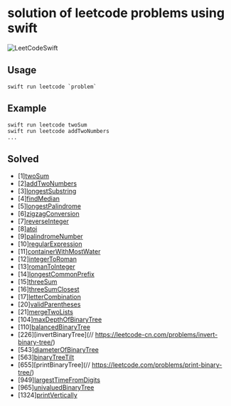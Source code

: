 # solution of leetcode problems using swift 

![LeetCodeSwift](https://github.com/JerryChu/leetcode_swift/workflows/LeetCodeSwift/badge.svg)

## Usage
    swift run leetcode `problem`

## Example
    swift run leetcode twoSum
    swift run leetcode addTwoNumbers
    ...

## Solved
- [1][twoSum](https://leetcode.com/problems/two-sum/description/)
- [2][addTwoNumbers](https://leetcode.com/problems/add-two-numbers/description/)
- [3][longestSubstring](https://leetcode.com/problems/longest-substring-without-repeating-characters/description/)  
- [4][findMedian](https://leetcode.com/problems/median-of-two-sorted-arrays/description/)
- [5][longestPalindrome](https://leetcode.com/problems/longest-palindromic-substring/description/)
- [6][zigzagConversion](https://leetcode.com/problems/zigzag-conversion/description/)
- [7][reverseInteger](https://leetcode.com/problems/reverse-integer/description/)
- [8][atoi](https://leetcode.com/problems/string-to-integer-atoi/description/)
- [9][palindromeNumber](https://leetcode.com/problems/palindrome-number/description/)
- [10][regularExpression](https://leetcode.com/problems/regular-expression-matching/description/)
- [11][containerWithMostWater](https://leetcode.com/problems/container-with-most-water/description/)
- [12][integerToRoman](https://leetcode.com/problems/integer-to-roman/description/)
- [13][romanToInteger](https://leetcode.com/problems/roman-to-integer/description/)
- [14][longestCommonPrefix](https://leetcode.com/problems/longest-common-prefix/description/)
- [15][threeSum](https://leetcode.com/problems/3sum/description/)
- [16][threeSumClosest](https://leetcode.com/problems/3sum-closest/)
- [17][letterCombination](https://leetcode.com/problems/letter-combinations-of-a-phone-number/description/)
- [20][validParentheses](https://leetcode.com/problems/valid-parentheses/description/)
- [21][mergeTwoLists](https://leetcode.com/problems/merge-two-sorted-lists/)
- [104][maxDepthOfBinaryTree](https://leetcode.com/problems/maximum-depth-of-binary-tree/)
- [110][balancedBinaryTree](https://leetcode-cn.com/problems/balanced-binary-tree/)
- [226][invertBinaryTree](// https://leetcode-cn.com/problems/invert-binary-tree/)
- [543][diameterOfBinaryTree](https://leetcode.com/problems/diameter-of-binary-tree/)
- [563][binaryTreeTilt](https://leetcode.com/problems/binary-tree-tilt/)
- [655][printBinaryTree](// https://leetcode.com/problems/print-binary-tree/)
- [949][largestTimeFromDigits](https://leetcode.com/problems/largest-time-for-given-digits/)
- [965][univaluedBinaryTree](https://leetcode.com/problems/univalued-binary-tree/)
- [1324][printVertically](https://leetcode.com/problems/print-words-vertically/)
